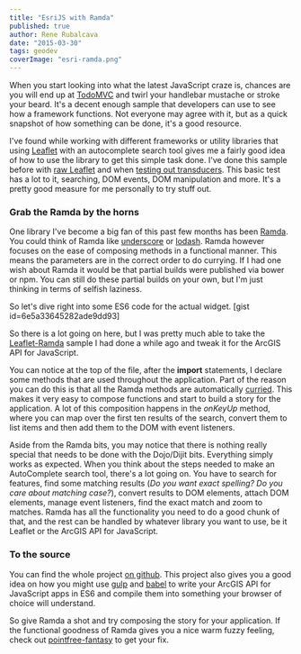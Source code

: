 ```yaml
---
title: "EsriJS with Ramda"
published: true
author: Rene Rubalcava
date: "2015-03-30"
tags: geodev
coverImage: "esri-ramda.png"
---
```


When you start looking into what the latest JavaScript craze is, chances are you will end up at [TodoMVC](http://todomvc.com/) and twirl your handlebar mustache or stroke your beard. It's a decent enough sample that developers can use to see how a framework functions. Not everyone may agree with it, but as a quick snapshot of how something can be done, it's a good resource.

I've found while working with different frameworks or utility libraries that using [Leaflet](http://leafletjs.com/) with an autocomplete search tool gives me a fairly good idea of how to use the library to get this simple task done. I've done this sample before with [raw Leaflet](http://odoe.net/blog/custom-leaflet-control/) and when [testing out transducers](http://odoe.net/blog/leaflet-control-transducers-and-es6/). This basic test has a lot to it, searching, DOM events, DOM manipulation and more. It's a pretty good measure for me personally to try stuff out.

### Grab the Ramda by the horns

One library I've become a big fan of this past few months has been [Ramda](http://ramdajs.com/). You could think of Ramda like [underscore](http://underscorejs.org/) or [lodash](https://lodash.com/). Ramda however focuses on the ease of composing methods in a functional manner. This means the parameters are in the correct order to do currying. If I had one wish about Ramda it would be that partial builds were published via bower or npm. You can still do these partial builds on your own, but I'm just thinking in terms of selfish laziness.

So let's dive right into some ES6 code for the actual widget. \[gist id=6e5a33645282ade9dd93\]

So there is a lot going on here, but I was pretty much able to take the [Leaflet-Ramda](https://github.com/odoe/leaflet-ramda) sample I had done a while ago and tweak it for the ArcGIS API for JavaScript.

You can notice at the top of the file, after the **import** statements, I declare some methods that are used throughout the application. Part of the reason you can do this is that all the Ramda methods are automatically [curried](http://www.crockford.com/javascript/www_svendtofte_com/code/curried_javascript/index.html). This makes it very easy to compose functions and start to build a story for the application. A lot of this composition happens in the _onKeyUp_ method, where you can map over the first ten results of the search, convert them to list items and then add them to the DOM with event listeners.

Aside from the Ramda bits, you may notice that there is nothing really special that needs to be done with the Dojo/Dijit bits. Everything simply works as expected. When you think about the steps needed to make an AutoComplete search tool, there's a lot going on. You have to search for features, find some matching results (_Do you want exact spelling? Do you care about matching case?_), convert results to DOM elements, attach DOM elements, manage event listeners, find the exact match and zoom to matches. Ramda has all the functionality you need to do a good chunk of that, and the rest can be handled by whatever library you want to use, be it Leaflet or the ArcGIS API for JavaScript.

### To the source

You can find the whole project [on github](https://github.com/odoe/esrijs-ramda). This project also gives you a good idea on how you might use [gulp](http://gulpjs.com/) and [babel](https://babeljs.io/) to write your ArcGIS API for JavaScript apps in ES6 and compile them into something your browser of choice will understand.

So give Ramda a shot and try composing the story for your application. If the functional goodness of Ramda gives you a nice warm fuzzy feeling, check out [pointfree-fantasy](https://github.com/DrBoolean/pointfree-fantasy) to get your fix.
